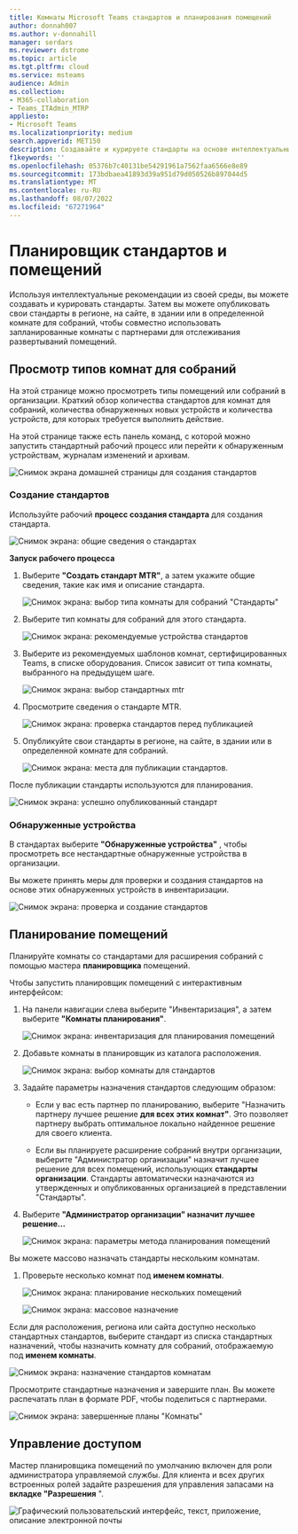 ```yaml
---
title: Комнаты Microsoft Teams стандартов и планирования помещений
author: donnah007
ms.author: v-donnahill
manager: serdars
ms.reviewer: dstrome
ms.topic: article
ms.tgt.pltfrm: cloud
ms.service: msteams
audience: Admin
ms.collection:
- M365-collaboration
- Teams_ITAdmin_MTRP
appliesto:
- Microsoft Teams
ms.localizationpriority: medium
search.appverid: MET150
description: Создавайте и курируете стандарты на основе интеллектуальных рекомендаций из своей среды.
f1keywords: ''
ms.openlocfilehash: 05376b7c40131be54291961a7562faa6566e8e89
ms.sourcegitcommit: 173bdbaea41893d39a951d79d050526b897044d5
ms.translationtype: MT
ms.contentlocale: ru-RU
ms.lasthandoff: 08/07/2022
ms.locfileid: "67271964"
---
```

# <a name="standards-and-room-planner"></a>Планировщик стандартов и помещений

Используя интеллектуальные рекомендации из своей среды, вы можете создавать и курировать стандарты. Затем вы можете опубликовать свои стандарты в регионе, на сайте, в здании или в определенной комнате для собраний, чтобы совместно использовать запланированные комнаты с партнерами для отслеживания развертываний помещений.

## <a name="view-meeting-room-types"></a>Просмотр типов комнат для собраний

На этой странице можно просмотреть типы помещений или собраний в организации. Краткий обзор количества стандартов для комнат для собраний, количества обнаруженных новых устройств и количества устройств, для которых требуется выполнить действие.

На этой странице также есть панель команд, с которой можно запустить стандартный рабочий процесс или перейти к обнаруженным устройствам, журналам изменений и архивам.

![Снимок экрана домашней страницы для создания стандартов](../media/standards-and-room-planner-001.png)
### <a name="create-standards"></a>Создание стандартов

Используйте рабочий **процесс создания стандарта** для создания стандарта.

![Снимок экрана: общие сведения о стандартах](../media/standards-and-room-planner-001.png)

**Запуск рабочего процесса**

1. Выберите **"Создать стандарт MTR"**, а затем укажите общие сведения, такие как имя и описание стандарта.

   ![Снимок экрана: выбор типа комнаты для собраний "Стандарты"](../media/standards-and-room-planner-002.png)

1. Выберите тип комнаты для собраний для этого стандарта.

   ![Снимок экрана: рекомендуемые устройства стандартов](../media/standards-and-room-planner-003.png)

1. Выберите из рекомендуемых шаблонов комнат, сертифицированных Teams, в списке оборудования. Список зависит от типа комнаты, выбранного на предыдущем шаге.

   ![Снимок экрана: выбор стандартных mtr](../media/standards-and-room-planner-004.png)


1. Просмотрите сведения о стандарте MTR.

   ![Снимок экрана: проверка стандартов перед публикацией](../media/standards-and-room-planner-005.png)

1. Опубликуйте свои стандарты в регионе, на сайте, в здании или в определенной комнате для собраний.

   ![Снимок экрана: места для публикации стандартов.](../media/standards-and-room-planner-006.png)

После публикации стандарты используются для планирования.

![Снимок экрана: успешно опубликованный стандарт](../media/standards-and-room-planner-008.png)
### <a name="discovered-devices"></a>Обнаруженные устройства

В стандартах выберите **"Обнаруженные устройства"** , чтобы просмотреть все нестандартные обнаруженные устройства в организации.


Вы можете принять меры для проверки и создания стандартов на основе этих обнаруженных устройств в инвентаризации.

![Снимок экрана: проверка и создание стандартов](../media/standards-and-room-planner-009.png)

## <a name="room-planning"></a>Планирование помещений

Планируйте комнаты со стандартами для расширения собраний с помощью мастера **планировщика** помещений.

Чтобы запустить планировщик помещений с интерактивным интерфейсом:

1. На панели навигации слева выберите "Инвентаризация", а затем выберите **"Комнаты планирования"**.

   ![Снимок экрана: инвентаризация для планирования помещений](../media/standards-and-room-planner-010.png)

1. Добавьте комнаты в планировщик из каталога расположения.

   ![Снимок экрана: выбор комнаты для стандартов](../media/standards-and-room-planner-011.png)

1. Задайте параметры назначения стандартов следующим образом:

   - Если у вас есть партнер по планированию, выберите "Назначить партнеру лучшее решение **для всех этих комнат"**. Это позволяет партнеру выбрать оптимальное локально найденное решение для своего клиента.

   - Если вы планируете расширение собраний внутри организации, выберите "Администратор организации" назначит лучшее решение для всех помещений, использующих **стандарты организации**. Стандарты автоматически назначаются из утвержденных и опубликованных организацией в представлении "Стандарты".

1. Выберите **"Администратор организации" назначит лучшее решение...**

   ![Снимок экрана: параметры метода планирования помещений](../media/standards-and-room-planner-012.png)

Вы можете массово назначать стандарты нескольким комнатам.

1. Проверьте несколько комнат под **именем комнаты**.

   ![Снимок экрана: планирование нескольких помещений](../media/standards-and-room-planner-013.png)

   ![Снимок экрана: массовое назначение](../media/standards-and-room-planner-014.png)

Если для расположения, региона или сайта доступно несколько стандартных стандартов, выберите стандарт из списка стандартных назначений, чтобы назначить комнату для собраний, отображаемую под **именем комнаты**.

![Снимок экрана: назначение стандартов комнатам](../media/standards-and-room-planner-015.png)

Просмотрите стандартные назначения и завершите план. Вы можете распечатать план в формате PDF, чтобы поделиться с партнерами.

![Снимок экрана: завершенные планы "Комнаты"](../media/standards-and-room-planner-016.png)

## <a name="access-control"></a>Управление доступом

Мастер планировщика помещений по умолчанию включен для роли администратора управляемой службы. Для клиента и всех других встроенных ролей задайте разрешения для управления запасами на **вкладке "Разрешения** ".

![Графический пользовательский интерфейс, текст, приложение, описание электронной почты](../media/standards-and-room-planner-017.png)
